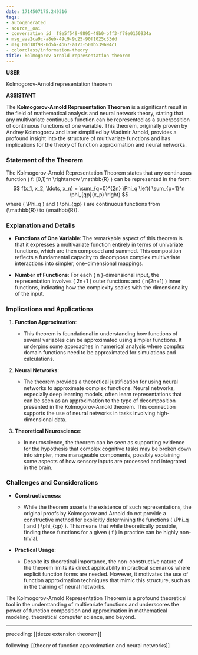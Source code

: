 ```yaml
---
date: 1714507175.249316
tags:
- autogenerated
- source__oai
- conversation_id__f8e5f549-9895-48b0-bff3-f78e0150934a
- msg_aaa2ca9c-a8eb-49c9-9c25-90f1025c33dd
- msg_01d18f98-0d5b-4b67-a173-501b539694c1
- colorclass/information-theory
title: kolmogorov-arnold representation theorem
---
```


**USER**

Kolmogorov-Arnold representation theorem


**ASSISTANT**

The **Kolmogorov-Arnold Representation Theorem** is a significant result in the field of mathematical analysis and neural network theory, stating that any multivariate continuous function can be represented as a superposition of continuous functions of one variable. This theorem, originally proven by Andrey Kolmogorov and later simplified by Vladimir Arnold, provides a profound insight into the structure of multivariate functions and has implications for the theory of function approximation and neural networks.

### Statement of the Theorem

The Kolmogorov-Arnold Representation Theorem states that any continuous function \( f: [0,1]^n \rightarrow \mathbb{R} \) can be represented in the form:
$$
f(x_1, x_2, \ldots, x_n) = \sum_{q=0}^{2n} \Phi_q \left( \sum_{p=1}^n \phi_{qp}(x_p) \right)
$$
where \( \Phi_q \) and \( \phi_{qp} \) are continuous functions from \(\mathbb{R}\) to \(\mathbb{R}\).

### Explanation and Details

- **Functions of One Variable**: The remarkable aspect of this theorem is that it expresses a multivariate function entirely in terms of univariate functions, which are then composed and summed. This composition reflects a fundamental capacity to decompose complex multivariate interactions into simpler, one-dimensional mappings.

- **Number of Functions**: For each \( n \)-dimensional input, the representation involves \( 2n+1 \) outer functions and \( n(2n+1) \) inner functions, indicating how the complexity scales with the dimensionality of the input.

### Implications and Applications

1. **Function Approximation**:
   - This theorem is foundational in understanding how functions of several variables can be approximated using simpler functions. It underpins some approaches in numerical analysis where complex domain functions need to be approximated for simulations and calculations.

2. **Neural Networks**:
   - The theorem provides a theoretical justification for using neural networks to approximate complex functions. Neural networks, especially deep learning models, often learn representations that can be seen as an approximation to the type of decomposition presented in the Kolmogorov-Arnold theorem. This connection supports the use of neural networks in tasks involving high-dimensional data.

3. **Theoretical Neuroscience**:
   - In neuroscience, the theorem can be seen as supporting evidence for the hypothesis that complex cognitive tasks may be broken down into simpler, more manageable components, possibly explaining some aspects of how sensory inputs are processed and integrated in the brain.

### Challenges and Considerations

- **Constructiveness**:
   - While the theorem asserts the existence of such representations, the original proofs by Kolmogorov and Arnold do not provide a constructive method for explicitly determining the functions \( \Phi_q \) and \( \phi_{qp} \). This means that while theoretically possible, finding these functions for a given \( f \) in practice can be highly non-trivial.

- **Practical Usage**:
   - Despite its theoretical importance, the non-constructive nature of the theorem limits its direct applicability in practical scenarios where explicit function forms are needed. However, it motivates the use of function approximation techniques that mimic this structure, such as in the training of neural networks.

The Kolmogorov-Arnold Representation Theorem is a profound theoretical tool in the understanding of multivariate functions and underscores the power of function composition and approximation in mathematical modeling, theoretical computer science, and beyond.


---

preceding: [[tietze extension theorem]]  


following: [[theory of function approximation and neural networks]]